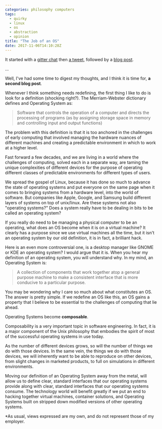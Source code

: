 ```yaml
---
categories: philosophy computers
tags:
  - quirky
  - linux
  - os
  - abstraction
  - opinion
title: "The Job of an OS"
date: 2017-11-06T14:10:28Z
---
```


It started with a [gitter chat](/text/termux_gitter_multi_user_linux.txt) then
[a tweet](https://twitter.com/brysgo/status/927162173331267584), followed by a
[blog post](/post/2017-11-05-multi-user-systems").

...

Well, I've had some time to digest my thoughts, and I think it is time for,
**a second blog post**.

Whenever I think something needs redefining, the first thing I like to do is
look for a definition (shocking right?). The Merriam-Webster dictionary defines
and Operating System as:

> Software that controls the operation of a computer and directs the processing of programs (as by assigning storage space in memory and controlling input and output functions)

The problem with this definition is that it is too anchored in the challenges of
early computing that involved managing the hardware nuances of different machines
and creating a predictable environment in which to work at a higher level.

Fast forward a few decades, and we are living in a world where the challenges of
computing, solved each in a separate way, are taming the unique complexities of
different devices for the purpose of operating different classes of predictable
environments for different types of users.

We spread the gospel of Linux, because it has done so much to advance the state
of operating systems and put everyone on the same page when it comes to bringing
systems from a hardware level, into the world of software. But companies like
Apple, Google, and Samsung build different layers of systems on top of unix/linux.
Are these systems not also "operating systems?" Does a system really have to be
dealing in bits to be called an operating system?

If you really do need to be managing a physical computer to be an operating,
what does an OS become when it is on a virtual machine? It clearly has a
purpose since we use virtual machines all the time, but it isn't an operating
system by our old definition, it is in fact, a brilliant hack.

Here is an even more controversial one, is a desktop manager like GNOME or KDE
an operating system? I would argue that it is. When you hear my definition of
an operating system, you will understand why. In my mind, an Operating System
is:

> A collection of components that work together atop a general purpose machine
> to make a consistent interface that is more conducive to a particular purpose.

You may be wondering why I care so much about what constitutes an OS. The answer
is pretty simple. If we redefine an OS like this, an OS gains a property that I
believe to be essential to the challenges of computing that lie ahead.

Operating Systems become **composable**.

Composability is a very important topic in software engineering. In fact, it is
a major component of the Unix philosophy that embodies the spirit of most of
the successful operating systems in use today.

As the number of different devices grows, so will the number of things we do
with those devices. In the same vein, the things we do with those devices,
we will inherently want to be able to reproduce on other devices, from slight
changes in marketed products, to full on simulations in different environments.

Moving our definition of an Operating System away from the metal, will allow
us to define clear, standard interfaces that our operating systems provide
along with clear, standard interfaces that our operating systems consume.
The technology world will benefit greatly if we put an end to hacking
together virtual machines, container solutions, and Operating Systems built
on stripped down modified versions of other operating systems.

\*As usual, views expressed are my own, and do not represent those of my employer.

